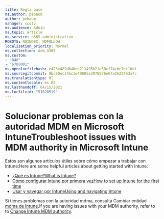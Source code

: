 ```yaml
---
title: Regla base
ms.author: pebaum
author: pebaum
manager: scotv
ms.audience: Admin
ms.topic: article
ms.service: o365-administration
ROBOTS: NOINDEX, NOFOLLOW
localization_priority: Normal
ms.collection: Adm_O365
ms.custom:
- "848"
- "6700001"
ms.openlocfilehash: e423e489d64bce211495b21e58cf74cbc7dc10df
ms.sourcegitcommit: 8bc60ec34bc1e40685e3976576e04a2623f63a7c
ms.translationtype: MT
ms.contentlocale: es-ES
ms.lasthandoff: 04/15/2021
ms.locfileid: "51820519"
---
```

# <a name="troubleshoot-issues-with-mdm-authority-in-microsoft-intune"></a><span data-ttu-id="a6ddd-102">Solucionar problemas con la autoridad MDM en Microsoft Intune</span><span class="sxs-lookup"><span data-stu-id="a6ddd-102">Troubleshoot issues with MDM authority in Microsoft Intune</span></span>

<span data-ttu-id="a6ddd-103">Estos son algunos artículos útiles sobre cómo empezar a trabajar con Intune:</span><span class="sxs-lookup"><span data-stu-id="a6ddd-103">Here are some helpful articles about getting started with Intune:</span></span>

- [<span data-ttu-id="a6ddd-104">¿Qué es Intune?</span><span class="sxs-lookup"><span data-stu-id="a6ddd-104">What is Intune?</span></span>](https://docs.microsoft.com/intune/what-is-intune)
- [<span data-ttu-id="a6ddd-105">Cómo configurar Intune por primera vez</span><span class="sxs-lookup"><span data-stu-id="a6ddd-105">How to set up Intune for the first time</span></span>](https://docs.microsoft.com/intune/setup-steps)
- [<span data-ttu-id="a6ddd-106">Usar y navegar por Intune</span><span class="sxs-lookup"><span data-stu-id="a6ddd-106">Using and navigating Intune</span></span>](https://docs.microsoft.com/intune/tutorial-walkthrough-intune-portal)

<span data-ttu-id="a6ddd-107">Si tienes problemas con la autoridad mdma, consulta Cambiar entidad [mdma de Intune](https://docs.microsoft.com/alchemyinsights/change-mdm-authority).</span><span class="sxs-lookup"><span data-stu-id="a6ddd-107">If you are having issues with your MDM authority, refer to to [Change Intune MDM authority](https://docs.microsoft.com/alchemyinsights/change-mdm-authority).</span></span>